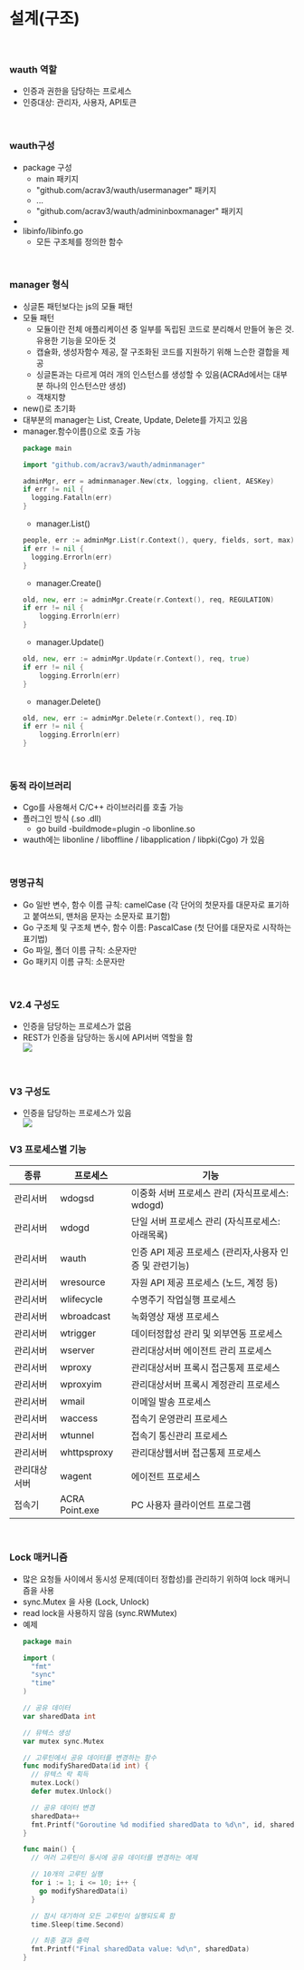 
# 설계(구조)
<br/>

### wauth 역할
  + 인증과 권한을 담당하는 프로세스
  + 인증대상: 관리자, 사용자, API토큰
<br/>

### wauth구성
  + package 구성
    + main 패키지
    + "github.com/acrav3/wauth/usermanager" 패키지
    + ...
    + "github.com/acrav3/wauth/admininboxmanager" 패키지
  + 
  + libinfo/libinfo.go
    + 모든 구조체를 정의한 함수
<br/>

### manager 형식
  + 싱글톤 패턴보다는 js의 모듈 패턴
  + 모듈 패턴
    - 모듈이란 전체 애플리케이션 중 일부를 독립된 코드로 분리해서 만들어 놓은 것. 유용한 기능을 모아둔 것
    - 캡슐화, 생성자함수 제공, 잘 구조화된 코드를 지원하기 위해 느슨한 결합을 제공
    - 싱글톤과는 다르게 여러 개의 인스턴스를 생성할 수 있음(ACRAd에서는 대부분 하나의 인스턴스만 생성)
    - 객채지향
  + new()로 초기화
  + 대부분의 manager는 List, Create, Update, Delete를 가지고 있음
  + manager.함수이름()으로 호출 가능
    ```go
    package main

    import "github.com/acrav3/wauth/adminmanager"

    adminMgr, err = adminmanager.New(ctx, logging, client, AESKey)
    if err != nil {
      logging.Fatalln(err)
    }
    ```
	- manager.List()
    ```go
    people, err := adminMgr.List(r.Context(), query, fields, sort, max)
    if err != nil {
      logging.Errorln(err)
    }
    ```
	- manager.Create()
    ```go
    old, new, err := adminMgr.Create(r.Context(), req, REGULATION)
    if err != nil {
    	logging.Errorln(err)
    }
    ```
	- manager.Update()
    ```go
    old, new, err := adminMgr.Update(r.Context(), req, true)
    if err != nil {
    	logging.Errorln(err)
    }
    ```
	- manager.Delete()
    ```go
    old, new, err := adminMgr.Delete(r.Context(), req.ID)
    if err != nil {
    	logging.Errorln(err)
    }
    ```
<br/>

### 동적 라이브러리
  + Cgo를 사용해서 C/C++ 라이브러리를 호출 가능
  + 플러그인 방식 (.so .dll)
    - go build -buildmode=plugin -o libonline.so
  + wauth에는 libonline / liboffline / libapplication / libpki(Cgo) 가 있음
<br/>


### 명명규칙 
  + Go 일반 변수, 함수 이름 규칙: camelCase (각 단어의 첫문자를 대문자로 표기하고 붙여쓰되, 맨처음 문자는 소문자로 표기함)
  + Go 구조체 및 구조체 변수, 함수 이름: PascalCase (첫 단어를 대문자로 시작하는 표기법)
  + Go 파일, 폴더 이름 규칙: 소문자만
  + Go 패키지 이름 규칙: 소문자만
<br/>

### V2.4 구성도
  + 인증을 담당하는 프로세스가 없음
  + REST가 인증을 담당하는 동시에 API서버 역할을 함<br/>
  ![](./ACRAPoint_Design_V2.4.PNG)
<br/>

### V3 구성도
  + 인증을 담당하는 프로세스가 있음<br/>
  ![](./ACRAPoint_V3_Communication.PNG)

### V3 프로세스별 기능
| 종류 | 프로세스 | 기능 |
| ---- | ------ | ----------- |
| 관리서버 | wdogsd | 이중화 서버 프로세스 관리 (자식프로세스: wdogd) |
| 관리서버 | wdogd | 단일 서버 프로세스 관리 (자식프로세스: 아래목록) |
| 관리서버 | wauth | 인증 API 제공 프로세스 (관리자,사용자 인증 및 관련기능) |
| 관리서버 | wresource | 자원 API 제공 프로세스 (노드, 계정 등) |
| 관리서버 | wlifecycle | 수명주기 작업실행 프로세스 |
| 관리서버 | wbroadcast | 녹화영상 재생 프로세스 |
| 관리서버 | wtrigger | 데이터정합성 관리 및 외부연동 프로세스 |
| 관리서버 | wserver | 관리대상서버 에이전트 관리 프로세스 |
| 관리서버 | wproxy | 관리대상서버 프록시 접근통제 프로세스 |
| 관리서버 | wproxyim | 관리대상서버 프록시 계정관리 프로세스 |
| 관리서버 | wmail | 이메일 발송 프로세스 |
| 관리서버 | waccess | 접속기 운영관리 프로세스  |
| 관리서버 | wtunnel | 접속기 통신관리 프로세스 |
| 관리서버 | whttpsproxy | 관리대상웹서버 접근통제 프로세스 |
| 관리대상서버 | wagent  | 에이전트 프로세스 |
| 접속기 | ACRA Point.exe | PC 사용자 클라이언트 프로그램 |
<br/>

### Lock 매커니즘
  + 많은 요청들 사이에서 동시성 문제(데이터 정합성)를 관리하기 위하여 lock 매커니즘을 사용
  + sync.Mutex 을 사용 (Lock, Unlock)
  + read lock을 사용하지 않음 (sync.RWMutex)
  + 예제
    ```go
    package main

    import (
      "fmt"
      "sync"
      "time"
    )

    // 공유 데이터
    var sharedData int

    // 뮤텍스 생성
    var mutex sync.Mutex

    // 고루틴에서 공유 데이터를 변경하는 함수
    func modifySharedData(id int) {
      // 뮤텍스 락 획득
      mutex.Lock()
      defer mutex.Unlock()

      // 공유 데이터 변경
      sharedData++
      fmt.Printf("Goroutine %d modified sharedData to %d\n", id, sharedData)
    }

    func main() {
      // 여러 고루틴이 동시에 공유 데이터를 변경하는 예제

      // 10개의 고루틴 실행
      for i := 1; i <= 10; i++ {
        go modifySharedData(i)
      }

      // 잠시 대기하여 모든 고루틴이 실행되도록 함
      time.Sleep(time.Second)

      // 최종 결과 출력
      fmt.Printf("Final sharedData value: %d\n", sharedData)
    }
    ```